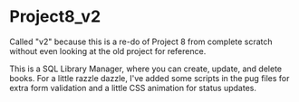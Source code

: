 # Project8_v2

Called "v2" because this is a re-do of Project 8 from complete scratch without even looking at the old project for reference.

This is a SQL Library Manager, where you can create, update, and delete books. For a little razzle dazzle, I've added some scripts in the pug files for extra form validation and a little CSS animation for status updates.